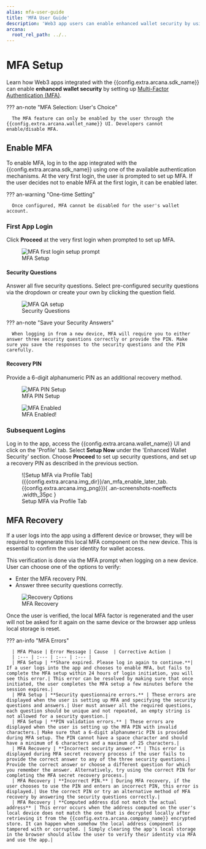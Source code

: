 ```yaml
---
alias: mfa-user-guide
title: 'MFA User Guide'
description: 'Web3 app users can enable enhanced wallet security by using Arcana Auth MFA feature.'
arcana:
  root_rel_path: ../..
---
```


# MFA Setup

Learn how Web3 apps integrated with the {{config.extra.arcana.sdk_name}} can enable **enhanced wallet security** by setting up [Multi-Factor Authentication (MFA)]({{page.meta.arcana.root_rel_path}}/concepts/mfa.md).

??? an-note "MFA Selection: User's Choice"

      The MFA feature can only be enabled by the user through the {{config.extra.arcana.wallet_name}} UI. Developers cannot enable/disable MFA.

## Enable MFA

To enable MFA, log in to the app integrated with the {{config.extra.arcana.sdk_name}} using one of the available authentication mechanisms. At the very first login, the user is prompted to set up MFA. If the user decides not to enable MFA at the first login, it can be enabled later. 

??? an-warning "One-time Setting"

      Once configured, MFA cannot be disabled for the user's wallet account.

### First App Login

Click **Proceed** at the very first login when prompted to set up MFA.

<figure markdown="span">
  <img src="{{config.extra.arcana.img_dir}}/an_mfa_setup_firstlogin.gif" alt="MFA first login setup prompt" class="an-screenshots-noeffects width_35pc"/>
  <figcaption>MFA Setup</figcaption>
</figure>

#### Security Questions

Answer all five security questions. Select pre-configured security questions via the dropdown or create your own by clicking the question field.

<figure markdown="span">
  <img src="{{config.extra.arcana.img_dir}}/an_mfa_setup_qa.{{config.extra.arcana.img_png}}" alt="MFA QA setup" class="an-screenshots-noeffects width_35pc"/>
  <figcaption>Security Questions</figcaption>
</figure>

??? an-note "Save your Security Answers"

      When logging in from a new device, MFA will require you to either answer three security questions correctly or provide the PIN. Make sure you save the responses to the security questions and the PIN carefully.

#### Recovery PIN

Provide a 6-digit alphanumeric PIN as an additional recovery method.

<figure markdown="span">
  <img src="{{config.extra.arcana.img_dir}}/an_mfa_pin.{{config.extra.arcana.img_png}}" alt="MFA PIN Setup" class="an-screenshots-noeffects width_35pc"/>
  <figcaption>MFA PIN Setup</figcaption>
</figure>

<figure markdown="span">
  <img src="{{config.extra.arcana.img_dir}}/an_mfa_complete.{{config.extra.arcana.img_png}}" alt="MFA Enabled" class="an-screenshots-noeffects width_35pc"/>
  <figcaption>MFA Enabled!</figcaption>
</figure>

### Subsequent Logins

Log in to the app, access the {{config.extra.arcana.wallet_name}} UI and click on the 'Profile' tab. Select **Setup Now** under the 'Enhanced Wallet Security' section. Choose **Proceed** to set up security questions, and set up a recovery PIN as described in the previous section.

<figure markdown="span">
  ![Setup MFA via Profile Tab]({{config.extra.arcana.img_dir}}/an_mfa_enable_later_tab.{{config.extra.arcana.img_png}}){ .an-screenshots-noeffects .width_35pc }
  <figcaption>Setup MFA via Profile Tab</figcaption>
</figure>

## MFA Recovery

If a user logs into the app using a different device or browser, they will be required to regenerate this local MFA component on the new device. This is essential to confirm the user identity for wallet access.

This verification is done via the MFA prompt when logging on a new device. User can choose one of the options to verify:

* Enter the MFA recovery PIN.
* Answer three security questions correctly.

<figure markdown="span">
  <img src="{{config.extra.arcana.img_dir}}/an_mfa_recover_options.{{config.extra.arcana.img_png}}" alt="Recovery Options" class="an-screenshots-noeffects width_35pc"/>
  <figcaption>MFA Recovery</figcaption>
</figure>

Once the user is verified, the local MFA factor is regenerated and the user will not be asked for it again on the same device or the browser app unless local storage is reset.

??? an-info "MFA Errors"

      | MFA Phase | Error Message | Cause  | Corrective Action |
      | :--- | :--- | :--- | :--- |
      | MFA Setup | **Share expired. Please log in again to continue.**| If a user logs into the app and chooses to enable MFA, but fails to complete the MFA setup within 24 hours of login initiation, you will see this error.| This error can be resolved by making sure that once initiated, the user completes the MFA setup a few minutes before the session expires.|
      | MFA Setup | **Security questionnaire errors.** | These errors are displayed when the user is setting up MFA and specifying the security questions and answers.| User must answer all the required questions, each question should be unique and not repeated, an empty string is not allowed for a security question.|
      | MFA Setup | **PIN validation errors.** | These errors are displayed when the user is setting up the MFA PIN with invalid characters.| Make sure that a 6-digit alphanumeric PIN is provided during MFA setup. The PIN cannot have a space character and should have a minimum of 6 characters and a maximum of 25 characters.|
      | MFA Recovery | **Incorrect security answer.** | This error is displayed during MFA secret recovery process if the user fails to provide the correct answer to any of the three security questions.| Provide the correct answer or choose a different question for which you remember the answer. Alternatively, try using the correct PIN for completing the MFA secret recovery process.|
      | MFA Recovery | **Incorrect PIN.** | During MFA recovery, if the user chooses to use the PIN and enters an incorrect PIN, this error is displayed.| Use the correct PIN or try an alternative method of MFA recovery by answering the security questions correctly.|
      | MFA Recovery | **Computed address did not match the actual address** | This error occurs when the address computed on the user's local device does not match the one that is decrypted locally after retrieving it from the {{config.extra.arcana.company_name}} encrypted store. It can happen when somehow the local address component is tampered with or corrupted. | Simply clearing the app's local storage in the browser should allow the user to verify their identity via MFA and use the app.|